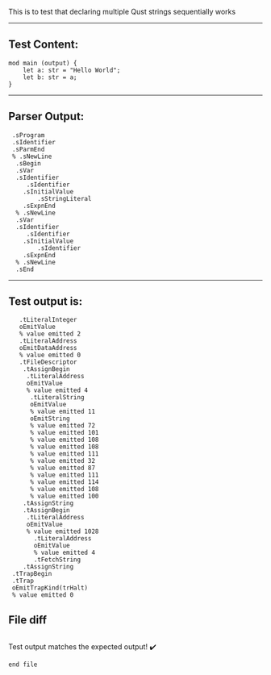 This is to test that declaring multiple Qust strings sequentially works

-------------------------


Test Content: 
-------------------------
```
mod main (output) { 
    let a: str = "Hello World";
    let b: str = a;
}
```
------------------------


Parser Output: 
-------------------------
```
 .sProgram
 .sIdentifier
 .sParmEnd
 % .sNewLine
  .sBegin
  .sVar
  .sIdentifier
     .sIdentifier
    .sInitialValue
        .sStringLiteral
    .sExpnEnd
  % .sNewLine
  .sVar
  .sIdentifier
     .sIdentifier
    .sInitialValue
        .sIdentifier
    .sExpnEnd
  % .sNewLine
  .sEnd

```
------------------------

Test output is: 
-------------------------
```
   .tLiteralInteger
   oEmitValue
   % value emitted 2
   .tLiteralAddress
   oEmitDataAddress
   % value emitted 0
   .tFileDescriptor
    .tAssignBegin
     .tLiteralAddress
     oEmitValue
     % value emitted 4
      .tLiteralString
      oEmitValue
      % value emitted 11
      oEmitString
      % value emitted 72
      % value emitted 101
      % value emitted 108
      % value emitted 108
      % value emitted 111
      % value emitted 32
      % value emitted 87
      % value emitted 111
      % value emitted 114
      % value emitted 108
      % value emitted 100
    .tAssignString
    .tAssignBegin
     .tLiteralAddress
     oEmitValue
     % value emitted 1028
       .tLiteralAddress
       oEmitValue
       % value emitted 4
       .tFetchString
    .tAssignString
 .tTrapBegin
 .tTrap
 oEmitTrapKind(trHalt)
 % value emitted 0

```



File diff
-------------------------
```diff

```
Test output matches the expected output! :heavy_check_mark:

```
end file
